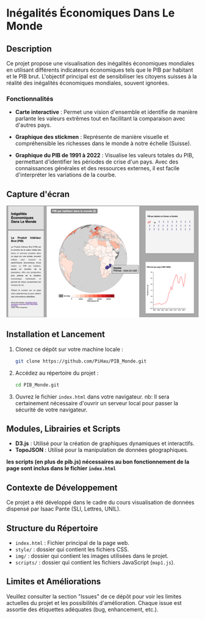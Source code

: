 # Inégalités Économiques Dans Le Monde

## Description

Ce projet propose une visualisation des inégalités économiques mondiales en utilisant différents indicateurs économiques tels que le PIB par habitant et le PIB brut. L'objectif principal est de sensibiliser les citoyens suisses à la réalité des inégalités économiques mondiales, souvent ignorées.

### Fonctionnalités

- **Carte interactive** : Permet une vision d'ensemble et identifie de manière parlante les valeurs extrêmes tout en facilitant la comparaison avec d'autres pays.

- **Graphique des stickmen** : Représente de manière visuelle et compréhensible les richesses dans le monde à notre échelle (Suisse).

- **Graphique du PIB de 1991 à 2022** : Visualise les valeurs totales du PIB, permettant d'identifier les périodes de crise d'un pays. Avec des connaissances générales et des ressources externes, il est facile d'interpréter les variations de la courbe.

## Capture d'écran

 ![Capture d'écran](img/screenshot1.png)
 
## Installation et Lancement

1. Clonez ce dépôt sur votre machine locale :
    ```bash
    git clone https://github.com/PiHau/PIB_Monde.git
    ```
2. Accédez au répertoire du projet :
    ```bash
    cd PIB_Monde.git
    ```
3. Ouvrez le fichier `index.html` dans votre navigateur. nb: Il sera certainement nécessaire d'ouvrir un serveur local pour passer la sécurité de votre navigateur.

## Modules, Librairies et Scripts

- **D3.js** : Utilisé pour la création de graphiques dynamiques et interactifs.
- **TopoJSON** : Utilisé pour la manipulation de données géographiques.

 **les scripts (en plus de pib.js) nécessaires au bon fonctionnement de la page sont inclus dans le fichier `index.html`**


## Contexte de Développement

Ce projet a été développé dans le cadre du cours visualisation de données dispensé par Isaac Pante (SLI, Lettres, UNIL).

## Structure du Répertoire

- `index.html` : Fichier principal de la page web.
- `style/` : dossier qui contient les fichiers CSS.
- `img/` : dossier qui contient les images utilisées dans le projet.
- `scripts/` : dossier qui contient les fichiers JavaScript (`map1.js`).

## Limites et Améliorations

Veuillez consulter la section "Issues" de ce dépôt pour voir les limites actuelles du projet et les possibilités d'amélioration. Chaque issue est assortie des étiquettes adéquates (bug, enhancement, etc.).
